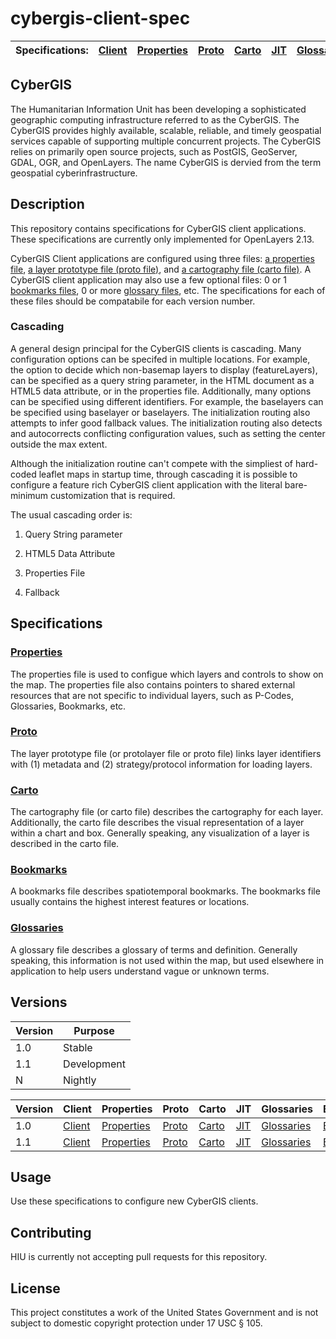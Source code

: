 cybergis-client-spec
================

| Specifications: | [Client](https://github.com/state-hiu/cybergis-client-spec/blob/master/1.0/README.md) | [Properties](https://github.com/state-hiu/cybergis-client-spec/blob/master/1.0/cybergis-client-spec-properties-1.0.md) | [Proto](https://github.com/state-hiu/cybergis-client-spec/blob/master/1.0/cybergis-client-spec-proto-1.0.md) | [Carto](https://github.com/state-hiu/cybergis-client-spec/blob/master/1.0/cybergis-client-spec-carto-1.0.md) | [JIT](https://github.com/state-hiu/cybergis-client-spec/blob/master/1.0/cybergis-client-spec-jit-1.0.md) | [Glossaries](https://github.com/state-hiu/cybergis-client-spec/blob/master/1.0/cybergis-client-spec-glossary-1.0.md) | [Bookmarks](https://github.com/state-hiu/cybergis-client-spec/blob/master/1.0/cybergis-client-spec-bookmarks-1.0.md) |
| ---- |  ---- |  ---- |  ---- |  ---- |  ---- |   ---- |   ---- |

## CyberGIS
The Humanitarian Information Unit has been developing a sophisticated geographic computing infrastructure referred to as the CyberGIS. The CyberGIS provides highly available, scalable, reliable, and timely geospatial services capable of supporting multiple concurrent projects.  The CyberGIS relies on primarily open source projects, such as PostGIS, GeoServer, GDAL, OGR, and OpenLayers.  The name CyberGIS is dervied from the term geospatial cyberinfrastructure.

## Description

This repository contains specifications for CyberGIS client applications.  These specifications are currently only implemented for OpenLayers 2.13.

CyberGIS Client applications are configured using three files: [a properties file](#properties), [a layer prototype file (proto file)](#proto), and [a cartography file (carto file)](#carto).  A CyberGIS client application may also use a few optional files: 0 or 1 [bookmarks files](#bookmarks), 0 or more [glossary files](#glossary), etc.  The specifications for each of these files should be compatabile for each version number.

### Cascading

A general design principal for the CyberGIS clients is cascading.  Many configuration options can be specifed in multiple locations.  For example, the option to decide which non-basemap layers to display (featureLayers), can be specified as a query string parameter, in the HTML document as a HTML5 data attribute, or in the properties file.  Additionally, many options can be specified using different identifiers.  For example, the baselayers can be specified using baselayer or baselayers.  The initialization routing also attempts to infer good fallback values.  The initialization routing also detects and autocorrects conflicting configuration values, such as setting the center outside the max extent.

Although the initialization routine can't compete with the simpliest of hard-coded leaflet maps in startup time, through cascading it is possible to configure a feature rich CyberGIS client application with the literal bare-minimum customization that is required.

The usual cascading order is:

1.  Query String parameter

2.  HTML5 Data Attribute

3.  Properties File

4.  Fallback

## Specifications

### [Properties](https://github.com/state-hiu/cybergis-client-spec/blob/master/1.0/cybergis-client-spec-properties-1.0.md)

The properties file is used to configue which layers and controls to show on the map.  The properties file also contains pointers to shared external resources that are not specific to individual layers, such as P-Codes, Glossaries, Bookmarks, etc. 

### [Proto](https://github.com/state-hiu/cybergis-client-spec/blob/master/1.0/cybergis-client-spec-proto-1.0.md)

The layer prototype file (or protolayer file or proto file) links layer identifiers with (1) metadata and (2) strategy/protocol information for loading layers.

### [Carto](https://github.com/state-hiu/cybergis-client-spec/blob/master/1.0/cybergis-client-spec-carto-1.0.md)

The cartography file (or carto file) describes the cartography for each layer.  Additionally, the carto file describes the visual representation of a layer within a chart and box.  Generally speaking, any visualization of a layer is described in the carto file.

### [Bookmarks](https://github.com/state-hiu/cybergis-client-spec/blob/master/1.0/cybergis-client-spec-bookmarks-1.0.md)

A bookmarks file describes spatiotemporal bookmarks.  The bookmarks file usually contains the highest interest features or locations.

### [Glossaries](https://github.com/state-hiu/cybergis-client-spec/blob/master/1.0/cybergis-client-spec-glossary-1.0.md)

A glossary file describes a glossary of terms and definition.  Generally speaking, this information is not used within the map, but used elsewhere in application to help users understand vague or unknown terms.

## Versions

| Version | Purpose |
| ---- | ---- |
| 1.0 | Stable |
| 1.1 | Development |
| N | Nightly |

| Version | Client | Properties | Proto | Carto | JIT | Glossaries | Bookmarks |
| ---- |  ---- |  ---- |  ---- |  ---- |  ---- |   ---- |   ---- |
| 1.0 | [Client](https://github.com/state-hiu/cybergis-client-spec/blob/master/1.0/README.md) | [Properties](https://github.com/state-hiu/cybergis-client-spec/blob/master/1.0/cybergis-client-spec-properties-1.0.md) | [Proto](https://github.com/state-hiu/cybergis-client-spec/blob/master/1.0/cybergis-client-spec-proto-1.0.md) | [Carto](https://github.com/state-hiu/cybergis-client-spec/blob/master/1.0/cybergis-client-spec-carto-1.0.md) | [JIT](https://github.com/state-hiu/cybergis-client-spec/blob/master/1.0/cybergis-client-spec-jit-1.0.md) | [Glossaries](https://github.com/state-hiu/cybergis-client-spec/blob/master/1.0/cybergis-client-spec-glossary-1.0.md) | [Bookmarks](https://github.com/state-hiu/cybergis-client-spec/blob/master/1.0/cybergis-client-spec-bookmarks-1.0.md) |
| 1.1 | [Client](https://github.com/state-hiu/cybergis-client-spec/blob/master/1.0/README.md) | [Properties](https://github.com/state-hiu/cybergis-client-spec/blob/master/1.0/cybergis-client-spec-properties-1.0.md) | [Proto](https://github.com/state-hiu/cybergis-client-spec/blob/master/1.0/cybergis-client-spec-proto-1.0.md) | [Carto](https://github.com/state-hiu/cybergis-client-spec/blob/master/1.0/cybergis-client-spec-carto-1.0.md) | [JIT](https://github.com/state-hiu/cybergis-client-spec/blob/master/1.0/cybergis-client-spec-jit-1.0.md) | [Glossaries](https://github.com/state-hiu/cybergis-client-spec/blob/master/1.0/cybergis-client-spec-glossary-1.0.md) | [Bookmarks](https://github.com/state-hiu/cybergis-client-spec/blob/master/1.0/cybergis-client-spec-bookmarks-1.0.md) |

## Usage

Use these specifications to configure new CyberGIS clients.

## Contributing

HIU is currently not accepting pull requests for this repository.

## License
This project constitutes a work of the United States Government and is not subject to domestic copyright protection under 17 USC § 105.
